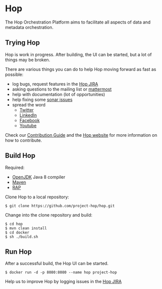 # Hop

The Hop Orchestration Platform aims to facilitate all aspects of data and metadata orchestration.

## Trying Hop 

Hop is work in progress. After building, the UI can be started, but a lot of things may be broken. 

There are various things you can do to help Hop moving forward as fast as possible: 

- log bugs, request features in the [Hop JIRA](https://issues.apache.org/jira/projects/HOP)
- asking questions to the mailing list or [mattermost](https://chat.project-hop.org/hop/channels/dev)
- help with documentation (lot of opportunities)
- help fixing some [sonar issues](https://sonarcloud.io/dashboard?id=hop)
- spread the word
	- [Twitter](https://twitter.com/ApacheHop)
	- [LinkedIn](https://www.linkedin.com/company/hop-project/)
	- [Facebook](https://www.facebook.com/projhop/)
	- [Youtube](https://www.youtube.com/channel/UCGlcYslwe03Y2zbZ1W6DAGA)

Check our [Contribution Guide](http://www.project-hop.org/community/contributing/) and the [Hop website](http://www.project-hop.org/) for more information on how to contribute.  

## Build Hop 


Required: 
- [OpenJDK](https://openjdk.java.net/) Java 8 compiler 
- [Maven](http://maven.apache.org/)
- [RAP](https://github.com/HiromuHota/pentaho-kettle#rap)

Clone Hop to a local repository: 

    $ git clone https://github.com/project-hop/hop.git

Change into the clone repository and build: 

    $ cd hop 
    $ mvn clean install
    $ cd docker
    $ sh ./build.sh

## Run Hop 

After a successful build, the Hop UI can be started.

    $ docker run -d -p 8080:8080 --name hop project-hop

Help us to improve Hop by logging issues in the [Hop JIRA](https://issues.apache.org/jira/projects/HOP)
